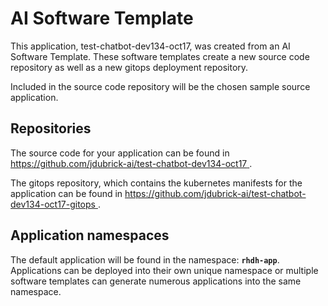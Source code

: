 # AI Software Template

This application, test-chatbot-dev134-oct17, was created from an AI Software Template. These software templates create a new source code repository as well as a new gitops deployment repository.

Included in the source code repository will be the chosen sample source application.

## Repositories

The source code for your application can be found in [https://github.com/jdubrick-ai/test-chatbot-dev134-oct17 ](https://github.com/jdubrick-ai/test-chatbot-dev134-oct17 ).
 
The gitops repository, which contains the kubernetes manifests for the application can be found in 
[https://github.com/jdubrick-ai/test-chatbot-dev134-oct17-gitops ](https://github.com/jdubrick-ai/test-chatbot-dev134-oct17-gitops ). 

## Application namespaces 

The default application will be found in the namespace: **`rhdh-app`**. Applications can be deployed into their own unique namespace or multiple software templates can generate numerous applications into the same namespace.